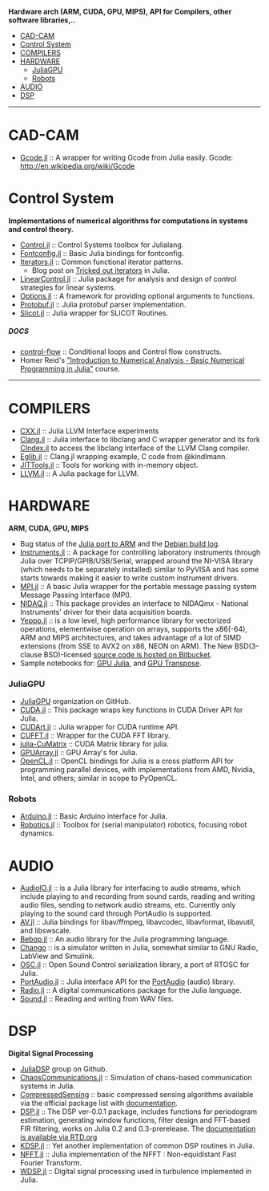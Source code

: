 **Hardware arch (ARM, CUDA, GPU, MIPS), API for Compilers, other software libraries,..**

- [CAD-CAM](#cad-cam)
- [Control System](#control-system)
- [COMPILERS](#compilers)
- [HARDWARE](#hardware)
   - [JuliaGPU](#juliagpu)
   - [Robots](#robots)
- [AUDIO](#audio)
- [DSP](#dsp)

----

# CAD-CAM
- [Gcode.jl](https://github.com/sjkelly/Gcode.jl) :: A wrapper for writing Gcode from Julia easily. Gcode: http://en.wikipedia.org/wiki/Gcode


# Control System
**Implementations of numerical algorithms for computations in systems and control theory.**
- [Control.jl](https://github.com/jcrist/Control.jl) :: Control Systems toolbox for Julialang.
- [Fontconfig.jl](https://github.com/dcjones/Fontconfig.jl) :: Basic Julia bindings for fontconfig.
- [Iterators.jl](https://github.com/JuliaLang/Iterators.jl) :: Common functional iterator patterns.
   - Blog post on [Tricked out iterators](http://slendermeans.org/julia-iterators.html) in Julia.
- [LinearControl.jl](https://github.com/jemofthewest/LinearControl.jl) :: Julia package for analysis and design of control strategies for linear systems.
- [Options.jl](https://github.com/JuliaLang/Options.jl) :: A framework for providing optional arguments to functions.
- [Protobuf.jl](https://github.com/tanmaykm/Protobuf.jl) :: Julia protobuf parser implementation.
- [Slicot.jl](https://github.com/jcrist/Slicot.jl) :: Julia wrapper for SLICOT Routines.

##### DOCS
   - [control-flow](http://docs.julialang.org/en/latest/manual/control-flow/) :: Conditional loops and Control flow constructs.
   - Homer Reid's ["Introduction to Numerical Analysis - Basic Numerical Programming in Julia"](http://homerreid.dyndns.org/teaching/18.330/#ProblemSets) course.

----

# COMPILERS
- [CXX.jl](https://github.com/Keno/CXX.jl) :: Julia LLVM Interface experiments
- [Clang.jl](https://github.com/ihnorton/Clang.jl) :: Julia interface to libclang and C wrapper generator and its fork [CIndex.jl](https://github.com/vtjnash/CIndex.jl) to access the libclang interface of the LLVM Clang compiler.
- [Eglib.jl](https://github.com/ihnorton/Eglib.jl) :: Clang.jl wrapping example, C code from @kindlmann.
- [JITTools.jl](https://github.com/loladiro/JITTools.jl) :: Tools for working with in-memory object. 
- [LLVM.jl](https://github.com/jakebolewski/LLVM.jl) :: A Julia package for LLVM.

# HARDWARE
**ARM, CUDA, GPU, MIPS**
- Bug status of the [Julia port to ARM](https://github.com/JuliaLang/julia/issues/3134) and the [Debian build log](https://buildd.debian.org/status/fetch.php?pkg=julia&arch=armhf&ver=0.1.2%2Bdfsg-3&stamp=1368675598).
- [Instruments.jl](https://github.com/BBN-Q/Instruments.jl) :: A package for controlling laboratory instruments through Julia over TCPIP/GPIB/USB/Serial, wrapped around the NI-VISA library (which needs to be separately installed) similar to PyVISA and has some starts towards making it easier to write custom instrument drivers. 
- [MPI.jl](https://github.com/lcw/MPI.jl) :: A basic Julia wrapper for the portable message passing system Message Passing Interface (MPI).
- [NIDAQ.jl](https://github.com/JaneliaSciComp/NIDAQ.jl) :: This package provides an interface to NIDAQmx - National Instruments' driver for their data acquisition boards.
- [Yeppp.jl](https://github.com/JuliaLang/Yeppp.jl) :: is a low level, high performance library for vectorized operations, elementwise operation on arrays, supports the x86(-64), ARM and MIPS architectures, and takes advantage of a lot of SIMD extensions (from SSE to AVX2 on x86, NEON on ARM). The New BSD(3-clause BSD)-licensed [source code is hosted on Bitbucket](https://bitbucket.org/MDukhan/yeppp).
- Sample notebooks for: [GPU Julia](http://nbviewer.ipython.org/7436359), and [GPU Transpose](http://nbviewer.ipython.org/7436439).


### JuliaGPU
- [JuliaGPU](https://github.com/JuliaGPU) organization on GitHub.
- [CUDA.jl](https://github.com/lindahua/CUDA.jl) :: This package wraps key functions in CUDA Driver API for Julia.
- [CUDArt.jl](https://github.com/timholy/CUDArt.jl) :: Julia wrapper for CUDA runtime API.
- [CUFFT.jl](https://github.com/timholy/CUFFT.jl) :: Wrapper for the CUDA FFT library.
- [julia-CuMatrix](https://github.com/stefan-k/julia-CuMatrix) :: CUDA Matrix library for julia.
- [GPUArray.jl](https://github.com/jakebolewski/GPUArray.jl) :: GPU Array's for Julia.
- [OpenCL.jl](https://github.com/jakebolewski/OpenCL.jl) :: OpenCL bindings for Julia is a cross platform API for programming parallel devices, with implementations from AMD, Nvidia, Intel, and others; similar in scope to PyOpenCL. 

### Robots
- [Arduino.jl](https://github.com/rennis250/Arduino.jl) :: Basic Arduino interface for Julia.
- [Robotics.jl](https://github.com/cdsousa/Robotics.jl) :: Toolbox for (serial manipulator) robotics, focusing robot dynamics.


# AUDIO
- [AudioIO.jl](https://github.com/ssfrr/AudioIO.jl) :: is a Julia library for interfacing to audio streams, which include playing to and recording from sound cards, reading and writing audio files, sending to network audio streams, etc. Currently only playing to the sound card through PortAudio is supported.
- [AV.jl](https://github.com/kmsquire/AV.jl) :: Julia bindings for libav/ffmpeg, libavcodec, libavformat, libavutil, and libswscale.
- [Bebop.jl](https://github.com/zhemao/Bebop.jl) :: An audio library for the Julia programming language.
- [Chango](https://bitbucket.org/mbaz/chango) :: is a simulator written in Julia, somewhat similar to GNU Radio, LabView and Simulink.
- [OSC.jl](https://github.com/fundamental/OSC.jl) :: Open Sound Control serialization library, a port of RTOSC for Julia.
- [PortAudio.jl](https://github.com/ssfrr/PortAudio.jl) :: Julia interface API for the [PortAudio](http://en.wikipedia.org/wiki/PortAudio) (audio) library.
- [Radio.jl](https://github.com/JayKickliter/Radio.jl) :: A digital communications package for the Julia language.
- [Sound.jl](https://github.com/JuliaLang/Sound.jl) :: Reading and writing from WAV files.


# DSP 
**Digital Signal Processing**
- [JuliaDSP](https://github.com/JuliaDSP) group on Github.
- [ChaosCommunications.jl](https://github.com/scidom/ChaosCommunications.jl) :: Simulation of chaos-based communication systems in Julia.
- [CompressedSensing](https://github.com/dahlend/CompressedSensing) :: basic compressed sensing algorithms available via the official package list with [documentation](http://compressedsensing.readthedocs.org/en/latest/).
- [DSP.jl](https://github.com/JuliaDSP/DSP.jl) :: The DSP ver-0.0.1 package, includes functions for periodogram estimation, generating window functions, filter design and FFT-based FIR filtering, works on Julia 0.2 and 0.3-prerelease. The [documentation is available via RTD.org](http://dspjl.readthedocs.org/en/latest/)
- [KDSP.jl](https://github.com/kofron/KDSP.jl) :: Yet another implementation of common DSP routines in Julia.
- [NFFT.jl](https://github.com/tknopp/NFFT.jl) :: Julia implementation of the NFFT : Non-equidistant Fast Fourier Transform.
- [WDSP.jl](https://github.com/pjabardo/WDSP.jl) :: Digital signal processing used in turbulence implemented in Julia.



